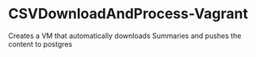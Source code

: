 # CSVDownloadAndProcess-Vagrant
Creates a VM that automatically downloads Summaries and pushes the content to postgres
